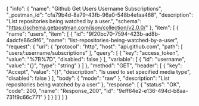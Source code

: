 {
  "info": {
    "name": "Github Get Users Username Subscriptions",
    "_postman_id": "cfa79b4d-8a79-43fb-96a0-548b4efaa468",
    "description": "List repositories being watched by a user.",
    "schema": "https://schema.getpostman.com/json/collection/v2.0.0/"
  },
  "item": [
    {
      "name": "users",
      "item": [
        {
          "id": "9f20bc70-7594-423b-ad8b-4adcfe86c9f6",
          "name": "list-repositories-being-watched-by-a-user",
          "request": {
            "url": {
              "protocol": "http",
              "host": "api.github.com",
              "path": [
                "users/:username/subscriptions"
              ],
              "query": [
                {
                  "key": "access_token",
                  "value": "%7B%7D",
                  "disabled": false
                }
              ],
              "variable": [
                {
                  "id": "username",
                  "value": "{}",
                  "type": "string"
                }
              ]
            },
            "method": "GET",
            "header": [
              {
                "key": "Accept",
                "value": "{}",
                "description": "Is used to set specified media type",
                "disabled": false
              }
            ],
            "body": {
              "mode": "raw"
            },
            "description": "List repositories being watched by a user"
          },
          "response": [
            {
              "status": "OK",
              "code": 200,
              "name": "Response_200",
              "id": "9eff64e2-e136-494d-b8aa-731f9c66c771"
            }
          ]
        }
      ]
    }
  ]
}